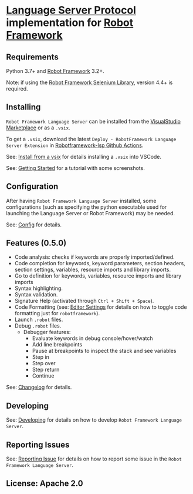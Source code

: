 [Language Server Protocol](https://github.com/Microsoft/language-server-protocol) implementation for [Robot Framework](https://robotframework.org/)
=============

Requirements
-------------

Python 3.7+ and [Robot Framework](https://robotframework.org/) 3.2+.

Note: if using the [Robot Framework Selenium Library](https://github.com/robotframework/SeleniumLibrary), version 4.4+ is required.

Installing
-----------

`Robot Framework Language Server` can be installed from the [VisualStudio Marketplace](https://marketplace.visualstudio.com/items?itemName=robocorp.robotframework-lsp) or as a `.vsix`.

To get a `.vsix`, download the latest `Deploy - RobotFramework Language Server Extension` in [Robotframework-lsp Github Actions](https://github.com/robocorp/robotframework-lsp/actions?query=workflow%3A%22Deploy+-+RobotFramework+Language+Server+Extension%22).

See: [Install from a vsix](https://code.visualstudio.com/docs/editor/extension-gallery#_install-from-a-vsix) for details installing a `.vsix` into VSCode.

See: [Getting Started](https://hub.robocorp.com/development/best-practices/language-server-protocol-for-robot-framework/) for a tutorial with some screenshots.


Configuration
-------------

After having `Robot Framework Language Server` installed, some configurations (such as specifying
the python executable used for launching the Language Server or Robot Framework)
may be needed.

See: [Config](https://github.com/robocorp/robotframework-lsp/tree/robotframework-lsp-0.5.0/robotframework-ls/docs/config.md) for details.
  

Features (0.5.0)
-----------------

- Code analysis: checks if keywords are properly imported/defined.
- Code completion for keywords, keyword parameters, section headers, section settings, variables, resource imports and library imports.
- Go to definition for keywords, variables, resource imports and library imports
- Syntax highlighting.
- Syntax validation.
- Signature Help (activated through `Ctrl + Shift + Space`).
- Code Formatting (see: [Editor Settings](https://code.visualstudio.com/docs/getstarted/settings#_language-specific-editor-settings) for details on how to toggle code formatting just for `robotframework`).
- Launch `.robot` files.
- Debug `.robot` files.
    - Debugger features:
        - Evaluate keywords in debug console/hover/watch
        - Add line breakpoints
        - Pause at breakpoints to inspect the stack and see variables
        - Step in
        - Step over
        - Step return
        - Continue

See: [Changelog](https://github.com/robocorp/robotframework-lsp/tree/robotframework-lsp-0.5.0/robotframework-ls/docs/changelog.md) for details.


Developing
------------

See: [Developing](https://github.com/robocorp/robotframework-lsp/tree/robotframework-lsp-0.5.0/robotframework-ls/docs/develop.md) for details on how to develop `Robot Framework Language Server`.

Reporting Issues
-----------------

See: [Reporting Issue](https://github.com/robocorp/robotframework-lsp/tree/robotframework-lsp-0.5.0/robotframework-ls/docs/reporting_issues.md) for details on how to report some issue in the `Robot Framework Language Server`.

License: Apache 2.0
-------------------

